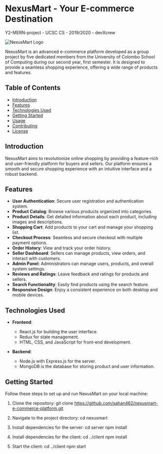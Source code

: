 # NexusMart - Your E-commerce Destination
Y2-MERN-project - UCSC CS - 2019/2020 - devXcrew

![NexusMart Logo](link_to_your_logo.png)

NexusMart is an advanced e-commerce platform developed as a group project by five dedicated members from the University of Colombo School of Computing during our second year, first semester. It is designed to provide a seamless shopping experience, offering a wide range of products and features.

## Table of Contents

- [Introduction](#introduction)
- [Features](#features)
- [Technologies Used](#technologies-used)
- [Getting Started](#getting-started)
- [Usage](#usage)
- [Contributing](#contributing)
- [License](#license)

## Introduction

NexusMart aims to revolutionize online shopping by providing a feature-rich and user-friendly platform for buyers and sellers. Our platform ensures a smooth and secure shopping experience with an intuitive interface and a robust backend.

## Features

- **User Authentication**: Secure user registration and authentication system.
- **Product Catalog**: Browse various products organized into categories.
- **Product Details**: Get detailed information about each product, including images and descriptions.
- **Shopping Cart**: Add products to your cart and manage your shopping list.
- **Checkout Process**: Seamless and secure checkout with multiple payment options.
- **Order History**: View and track your order history.
- **Seller Dashboard**: Sellers can manage products, view orders, and interact with customers.
- **Admin Panel**: Administrators can manage users, products, and overall system settings.
- **Reviews and Ratings**: Leave feedback and ratings for products and sellers.
- **Search Functionality**: Easily find products using the search feature.
- **Responsive Design**: Enjoy a consistent experience on both desktop and mobile devices.

## Technologies Used

- **Frontend**:
  - React.js for building the user interface.
  - Redux for state management.
  - HTML, CSS, and JavaScript for front-end development.

- **Backend**:
  - Node.js with Express.js for the server.
  - MongoDB is the database for storing product and user information.

## Getting Started
Follow these steps to set up and run NexusMart on your local machine:

1. Clone the repository:
   git clone https://github.com/sahan462/nexusmart-e-commerce-platform.git

2. Navigate to the project directory:
   cd nexusmart

4. Install dependencies for the server:
   cd server
   npm install

6. Install dependencies for the client:
   cd ../client
   npm install

8. Start the client:
  cd ../client
  npm start




